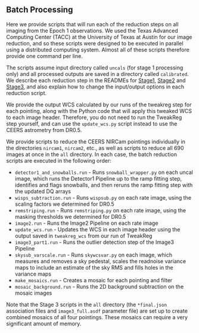 <a name='batch'></a>
## Batch Processing

Here we provide scripts that will run each of the reduction steps on all 
imaging from the Epoch 1 observations. We used the Texas Advanced Computing 
Center (TACC) at the University of Texas at Austin for our image reduction, 
and so these scripts were designed to be executed in parallel using a 
distributed computing system. Almost all of these scripts therefore provide 
one command per line.

The scripts assume input directory called `uncals` (for stage 1 processing
only) and all processed outputs are saved in a directory called `calibrated`.
We describe each reduction step in the READMEs for [Stage1](../stage1.md), 
[Stage2](../stage2.md) and [Stage3](../stage3.md), and also explain how to 
change the input/output options in each reduction script.

We provide the output WCS calculated by our runs of the tweakreg step for 
each pointing, along with the Python code that will apply this tweaked WCS
to each image header. Therefore, you do not need to run the TweakReg step 
yourself, and can use the `update_wcs.py` script instead to use the CEERS
astrometry from DR0.5.

We provide scripts to reduce the CEERS NIRCam pointings individually in the
directories `nircam1`, `nircam2`, etc., as well as scripts to reduce all 
690 images at once in the `all` directory. In each case, the batch reduction 
scripts are executed in the following order:

* `detector1_and_snowballs.run` - Runs `snowball_wrapper.py` on each uncal 
  image, which runs the Detector1 Pipeline up to the ramp fitting step, 
  identifies and flags snowballs, and then reruns the ramp fitting step with 
  the updated DQ arrays
* `wisps_subtraction.run` - Runs `wispsub.py` on each rate image, using 
  the scaling factors we determined for DR0.5
* `remstriping.run` - Runs `remstriping.py` on each rate image, using the 
  masking thresholds we determined for DR0.5
* `image2.run` - Runs the Image2 Pipeline on each rate image
* `update_wcs.run` - Updates the WCS in each image header using the output 
  saved in `tweakreg_wcs` from our run of TweakReg
* `image3_part1.run` - Runs the outlier detection step of the Image3 Pipeline
* `skysub_varscale.run` - Runs `skywcsvar.py` on each image, which measures
  and removes a sky pedestal, scales the readnoise variance maps to include 
  an estimate of the sky RMS and fills holes in the variance maps
* `make_mosaics.run` - Creates a mosaic for each pointing and filter 
* `mosaic_background.run` - Runs the 2D background subtraction on the mosaic 
  images

Note that the Stage 3 scripts in the `all` directory (the `*final.json` 
association files and `image3_full.asdf` parameter file) are set up to create 
combined mosaics of all four pointings. These mosaics can require a 
very significant amount of memory. 
